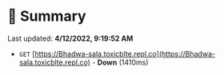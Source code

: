 # 📖 Summary
Last updated: **4/12/2022, 9:19:52 AM**

- `GET` [https://Bhadwa-sala.toxicblte.repl.co](https://Bhadwa-sala.toxicblte.repl.co) - **Down** (1410ms)
